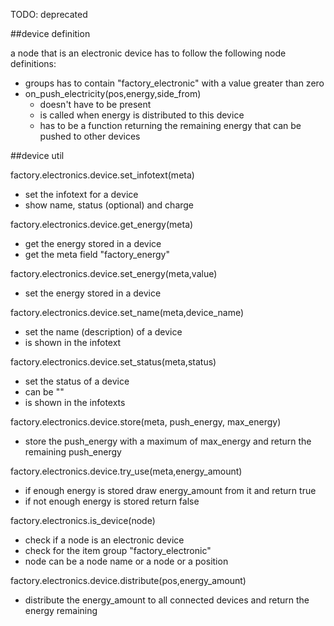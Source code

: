 TODO: deprecated

##device definition

a node that is an electronic device has to follow the following node definitions:
* groups has to contain "factory_electronic" with a value greater than zero
* on_push_electricity(pos,energy,side_from)
  * doesn't have to be present
  * is called when energy is distributed to this device
  * has to be a function returning the remaining energy that can be pushed to other devices

##device util

factory.electronics.device.set_infotext(meta)
* set the infotext for a device
* show name, status (optional) and charge

factory.electronics.device.get_energy(meta)
* get the energy stored in a device
* get the meta field "factory_energy"

factory.electronics.device.set_energy(meta,value)
* set the energy stored in a device

factory.electronics.device.set_name(meta,device_name)
* set the name (description) of a device
* is shown in the infotext

factory.electronics.device.set_status(meta,status)
* set the status of a device
* can be ""
* is shown in the infotexts

factory.electronics.device.store(meta, push_energy, max_energy)
* store the push_energy with a maximum of max_energy and return the remaining push_energy

factory.electronics.device.try_use(meta,energy_amount)
* if enough energy is stored draw energy_amount from it and return true
* if not enough energy is stored return false

factory.electronics.is_device(node)
* check if a node is an electronic device
* check for the item group "factory_electronic"
* node can be a node name or a node or a position

factory.electronics.device.distribute(pos,energy_amount)
* distribute the energy_amount to all connected devices and return the energy remaining
